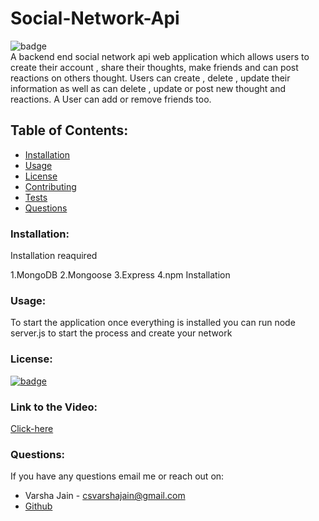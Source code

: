 # Social-Network-Api

![badge](https://img.shields.io/github/languages/top/vjain83/social-network-api)<br />
A backend end social network api web application which allows users to create their account , share their thoughts, make friends and can post reactions on others thought.
Users can create , delete , update their information as well as can delete , update or post new thought and reactions. A User can add or remove friends too.

## Table of Contents:

- [Installation](#installation)
- [Usage](#usage)
- [License](#license)
- [Contributing](#contributing)
- [Tests](#tests)
- [Questions](#questions)

### Installation:

Installation reaquired

1.MongoDB
2.Mongoose
3.Express
4.npm Installation

### Usage:

To start the application once everything is installed you can run node server.js to start the process and create your network

### License:

[![badge](https://img.shields.io/badge/License-ISC-yellow.svg)](https://opensource.org/licenses/ISC)

### Link to the Video:

[Click-here](./assets/images/social-network-api.mp4)

### Questions:

If you have any questions email me or reach out on:

- Varsha Jain - csvarshajain@gmail.com
- [Github](https://github.com/vjain83)
